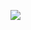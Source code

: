 ![](https://www.plantuml.com/plantuml/png/fPFBhjem48RtVWhhh49rE19PigYeUf6GgWeHNi1rfi72bsZiKAggxzvW9i59I2yj6-ovpFppURBnGM1eZ6RA1i0lGW9_wumHjkJV6Mz_PwTA3XUGJO1i4Kr5G6KhNa7OWszqQCq_69DQUCztxYjWSGIj1sMeWiC2yAmahBikxuVs62jlhZKrYZQCdNfJKfDK3UNCgb6crc301i_9r2al9AewV50Q_bsvxsliH3Z-_m2fg5yCGC5qtzgpEm4Ev4D6pWxkjSKetYr7I6OcfS9KQ0-rywhrVYCogUd1v6dkHrTLW5qUNGTexlDdj_G4yITXO946nzVsoMjtETJk4MRcJyhM0eNX5RgctjeZe0h2Ik0vOpC4dbPF_DLo6VydJ_G7ITF5P9oO3rZyBMhjAd8St3iHn6VXOGJXcTEzX1jAvMmBOdRKbvVNe_SXeGT0ewne1x01dTPHhKoBm6-_6JdOG0hhxvtx09UMB-XojURzUUBCKsSWSLVB6mHnpQJZn9SdFjeaqh7A5YDBVhUqD9HCuPAOvxuQ7tUAdAVS8kF9Him5JlVjGMIwR7FmDs3BnkYV)
